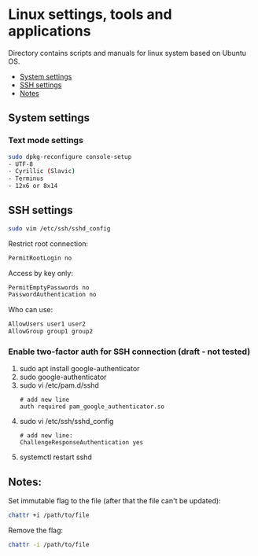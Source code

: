 # Linux settings, tools and applications

Directory contains scripts and manuals for linux system based on Ubuntu OS.

* [System settings](#system-settings)
* [SSH settings](#ssh-settings)
* [Notes](#notes)

## System settings

### Text mode settings
```bash
sudo dpkg-reconfigure console-setup
- UTF-8
- Cyrillic (Slavic)
- Terminus
- 12x6 or 8x14
```

## SSH settings
```bash
sudo vim /etc/ssh/sshd_config
```

Restrict root connection:
```bash
PermitRootLogin no
```

Access by key only:
```bash
PermitEmptyPasswords no
PasswordAuthentication no
```

Who can use:

```bash
AllowUsers user1 user2
AllowGroup group1 group2
```


### Enable two-factor auth for SSH connection (draft - not tested) 
1. sudo apt install google-authenticator
2. sudo google-authenticator
3. sudo vi /etc/pam.d/sshd
    ```
    # add new line
    auth required pam_google_authenticator.so
    ```
4. sudo vi /etc/ssh/sshd_config
    ```
    # add new line:
    ChallengeResponseAuthentication yes
    ```
5. systemctl restart sshd


## Notes:

Set immutable flag to the file (after that the file can't be updated):
```bash
chattr +i /path/to/file
```

Remove the flag:
```bash
chattr -i /path/to/file
```
